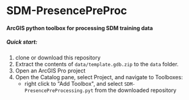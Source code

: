 # SDM-PresencePreProc

#### ArcGIS python toolbox for processing SDM training data

##### Quick start:

1. clone or download this repository
2. Extract the contents of `data/template.gdb.zip` to the `data` folder.
3. Open an ArcGIS Pro project
4. Open the Catalog pane, select Project, and navigate to Toolboxes:
    - right click to "Add Toolbox", and select `SDM-PresencePreProcessing.pyt` from the downloaded repository